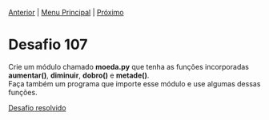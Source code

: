 [Anterior](Desafio106.md) | [Menu Principal](/README.md/) | [Próximo](Desafio108.md)  

# Desafio 107  
  
Crie um módulo chamado **moeda.py** que tenha as funções incorporadas **aumentar()**, **diminuir**, **dobro()** e **metade()**.  
Faça também um programa que importe esse módulo e use algumas dessas funções.

[Desafio resolvido](/Desafios/desafio107.py/)